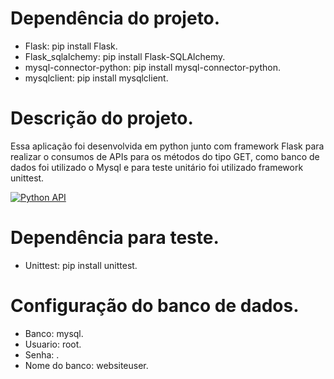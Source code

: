 <h1>Dependência do projeto.</h1>

<ul>
	<li>Flask: pip install Flask.</li>
	<li>Flask_sqlalchemy: pip install Flask-SQLAlchemy.</li>
	<li>mysql-connector-python: pip install mysql-connector-python.</li>
	<li>mysqlclient: pip install mysqlclient.</li>
</ul>
<h1>
	Descrição do projeto.
</h1>
<p>
	Essa aplicação foi desenvolvida em python junto com framework Flask para realizar o consumos de APIs
	para os métodos do tipo GET, como banco de dados foi utilizado o Mysql e para teste unitário foi utilizado
	framework unittest.
</p>

[![Python API](https://i9.ytimg.com/vi/koDITPq_bNI/mq2.jpg?sqp=CKjUoZkG&rs=AOn4CLBMSsux6EY9yCFb-mpoZz0QiaHetw)](https://youtu.be/koDITPq_bNI)

<h1>
	Dependência para teste.
</h1>

<ul>
	<li>Unittest: pip install unittest.</li>
</ul>

<h1>Configuração do banco de dados.</h1>
<ul>
	<li>
		Banco: mysql.
	</li>
	<li>
		Usuario: root.
	</li>
	<li>	
		Senha: .
	</li>
	<li>
		Nome do banco: websiteuser.
	</li>
</ul>

